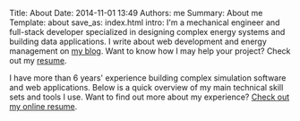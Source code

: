 Title: About
Date: 2014-11-01 13:49
Authors: me
Summary: About me
Template: about
save_as: index.html
intro: I'm a mechanical engineer and full-stack developer specialized in designing complex energy systems and building data applications. I write about web development and energy management on <a class="link-on-bg" href="blog.html">my blog</a>. Want to know how I may help your project? Check out my <a class="link-on-bg" href="resume.html">resume</a>.

I have more than 6 years' experience building complex simulation software and web applications. Below is a quick overview of my main technical skill sets and tools I use. Want to find out more about my experience? <a href="resume.html">Check out my online resume</a>.